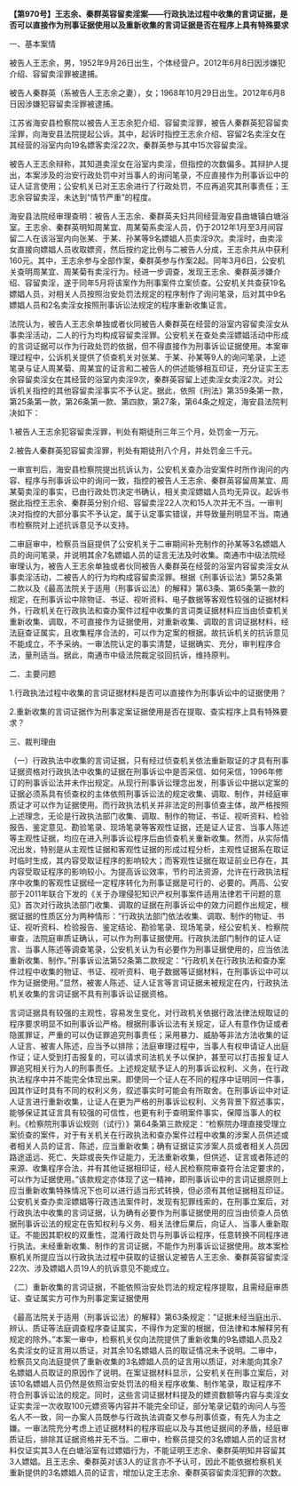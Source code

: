 **【第970号】王志余、秦群英容留卖淫案——行政执法过程中收集的言词证据，是否可以直接作为刑事证据使用以及重新收集的言词证据是否在程序上具有特殊要求**

一、基本案情

被告人王志余，男，1952年9月26日出生，个体经营户。2012年6月8日因涉嫌犯介绍、容留卖淫罪被逮捕。

被告人秦群英（系被告人王志余之妻），女；1968年10月29日出生。2012年6月8日因涉嫌犯容留卖淫罪被逮捕。

江苏省海安县检察院以被告人王志余犯介绍、容留卖淫罪，被告人秦群英犯容留卖淫罪，向海安县法院提起公诉。其中，起诉时指控王志余介绍、容留2名卖淫女在其经营的浴室内向19名嫖客卖淫22次，秦群英参与其中15次容留卖淫。

被告人王志余辩称，其知道卖淫女在浴室内卖淫，但指控的次数偏多。其辩护人提出，本案涉及的治安行政处罚中对当事人的询问笔录，不应直接作为刑事诉讼中的证人证言使用；公安机关已对王志余进行了行政处罚，不应再追究其刑事责任；王志余容留卖淫，未达到“情节严重”的程度。

海安县法院经审理查明：被告人王志余、秦群英夫妇共同经营海安县曲塘镇白塘浴室。王志余、秦群英明知周某宜、周某菊系卖淫人员，仍于2012年1月至3月间容留二人在该浴室内向张某、于某、孙某等9名嫖娼人员卖淫9次。卖淫时，由卖淫女直接向嫖娼人员收取嫖资，然后按约定比例与二被告人分成，王志余共从中获利160元。其中，王志余参与全部作案，秦群英参与作案2起。同年3月6日，公安机关查明周某宜、周某菊有卖淫行为。经进一步调查，发现王志余、秦群英涉嫌介绍、容留卖淫，遂于同年5月将该案作为刑事案件立案侦查。公安机关共查获19名嫖娼人员，对相关人员按照治安处罚法规定的程序制作了询问笔录，后对其中9名嫖娼人员和2名卖淫女按照刑事诉讼法规定的程序重新收集证言。

法院认为，被告人王志余单独或者伙同被告人秦群英在经营的浴室内容留卖淫女从事卖淫活动，二人的行为均构成容留卖淫罪。公安机关在查处卖淫嫖娼活动中形成的言词证据可以作为行政处罚的依据，但不得直接作为刑事诉讼证据使用。本案审理过程中，公诉机关提供了侦查机关对张某、于某、孙某等9人的询问笔录，上述笔录与证人周某菊、周某宜的证言和二被告人的供述能够相互印证，充分证实王志余容留卖淫女在其经营的浴室内卖淫9次，秦群英容留上述卖淫女卖淫2次。对公诉机关指控的其他容留卖淫事实不予认定。据此，依照《刑法》第359条第一款，第25条第一款，第26条第一款、第四款，第27条，第64条之规定，海安县法院判决如下：

1.被告人王志余犯容留卖淫罪，判处有期徒刑三年三个月，处罚金一万元。

2.被告人秦群英犯容留卖淫罪，判处有期徒刑八个月，并处罚金三千元。

一审宣判后，海安县检察院提出抗诉认为，公安机关查办治安案件时所作询问的内容、程序与刑事诉讼中的询问一致，指控的被告人王志余、秦群英容留周某宜、周某菊卖淫的事实，已由行政处罚决定书确认，相关卖淫嫖娼人员均无异议。起诉书据此指控王志余、秦群英分别介绍、容留卖淫22人次和15人次并无不当。一审判决对指控的大部分事实不予认定，属于认定事实错误，并导致量刑明显不当。南通市检察院对上述抗诉意见予以支持。

二审庭审中，检察员当庭提供了公安机关于二审期间补充制作的孙某等3名嫖娼人员的询问笔录，并说明其余7名嫖娼人员的证言无法及时收集。南通市中级法院经审理认为，被告人王志余单独或者伙同被告人秦群英在经营的浴室内容留卖淫女从事卖淫活动，二被告人的行为均构成容留卖淫罪。根据《刑事诉讼法》第52条第二款以及《最高法院关于适用（刑事诉讼法）的解释》第63条、第65条第一款的规定，在刑事诉讼中除物证、书证、视听资料、电子数据等客观性较强的证据材料外，行政机关在行政执法和查办案件过程中收集的言词类证据材料应当由侦查机关重新收集、调取，不可直接作为证据使用，对重新收集、调取的言词证据材料，经法庭查证属实，且收集程序合法的，可以作为定案的根据。故抗诉机关的抗诉意见不能成立，不予采纳。一审法院认定的事实清楚，证据确实、充分，审判程序合法，量刑适当。据此，南通市中级法院裁定驳回抗诉，维持原判。

二、主要问题

1.行政执法过程中收集的言词证据材料是否可以直接作为刑事诉讼中的证据使用？

2.重新收集的言词证据作为刑事定案证据使用是否在提取、查实程序上具有特殊要求？

三、裁判理由

（一）行政执法中收集的言词证据，只有经过侦查机关依法重新取证的才具有刑事证据资格对行政执法中收集的证据在刑事诉讼中是否采信、如何采信，1996年修订的刑事诉讼法并未作出规定。从现行刑事诉讼理念出发，刑事诉讼中据以定案的证据必须系具有侦查权的主体依照刑事诉讼法的规定收集、调取、制作，并经庭审质证才可以作为证据使用。而行政执法机关并非法定的刑事侦查主体，故严格按照上述理念，无论是行政执法部门收集、调取、制作的物证、书证、视听资料、检验报告、鉴定意见、勘验笔录、现场笔录等客观性证据，还是证人证言、当事人陈述等主观性证据，均应在进入刑事诉讼程序后由侦查机关重新收集。然而，从实际情况出发，特别是从主观性证据和客观性证据的形成过程分析，主观性证据系在取证时临时生成，其内容受取证程序的影响较大；而客观性证据在取证前业已存在，其内容受取证程序的影响较小。为提高诉讼效率，节约司法资源，允许在行政执法程序中收集的客观性证据经一定程序转化为刑事证据是可行的、必要的。两高、公安部于2011年联合下发的《关于办理侵犯知识产权刑事案件适用法律若干问题的意见》首次对行政执法部门收集、调取的证据在刑事诉讼中的效力问题作出规定，根据证据的性质区分为两种情形：“行政执法部门依法收集、调取、制作的物证、书证、视听资料、检验报告、鉴定结论、勘验笔录、现场笔录，经公安机关、检察院审查，法院庭审质证确认，可以作为刑事证据使用。行政执法部门制作的证人证言、当事人陈述等调查笔录，公安机关认为有必要作为刑事证据使用的，应当依法重新收集、制作。”刑事诉讼法第52条第二款规定：“行政机关在行政执法和查办案件过程中收集的物证、书证、视听资料、电子数据等证据材料，在刑事诉讼中可以作为证据使用。”显然，被害人陈述、证人证言等言词证据未被规定在内，行政执法机关收集的言词证据不具有刑事诉讼证据资格。

言词证据具有较强的主观性，容易发生变化，对行政机关依据行政法律法规取证的程序要求明显不如刑事诉讼严格。根据刑事诉讼法有关规定，证人有意作伪证或者隐匿罪证，严重的可以伪证罪追究刑事责任；采用暴力、威胁等非法方法收集的证人证言、被害人陈述，应当予以排除；法庭审理过程中，当事人有权申请证人出庭作证；证人受到打击报复的，可以请求司法机关予以保护，甚至可以打击报复证人罪追究相关行为人的刑事责任。上述规定赋予证人的刑事诉讼权利、义务，在行政执法程序中并不能完全体现出来。即使同一个证人在不同的程序中证明同一件事，因其作证时具有不同的权利义务，叙述事实时可能会有所取舍。在刑事诉讼中对证人证言进行重新收集，让证人在更为严格的刑事诉讼权利、义务背景下叙述事实，能够保证其证言具有较强的可信性，也更有利于查明案件事实，保障当事人的权利。《检察院刑事诉讼规则（试行）》第64条第三款规定：“检察院办理直接受理立案侦查的案件，对于有关机关在行政执法和查办案件过程中收集的涉案人员供述或者相关人员的证言、陈述，应当重新收集；确有证据证实涉案人员或者相关人员因路途遥远、死亡、失踪或丧失作证能力，无法重新收集，但供述、证言或者陈述的来源、收集程序合法，并有其他证据相印证，经人民检察院审查符合法定要求的，可以作为证据使用。”该款规定亦体现了这一精神，即刑事诉讼中的言词证据原则上应当重新收集特殊情况下也可以进行适当形式转换，但必须有其他证据相互印证。公安机关查办卖淫嫖娼等行政违法案件时，发现有犯罪线索的，在刑事立案后，对行政执法中收集的言词证据，认为确有必要作为刑事证据使用的应当由侦查人员依据刑事诉讼法的规定在告知权利与义务、相关法律后果后，向证人、当事人重新取证。不能因其职权的双重性，混淆行政处罚与刑事诉讼程序，任意转换不同程序进行执法。未经重新收集、制作的言词证据，不能作为刑事诉讼证据使用。故本案检察机关所提应当以行政执法过程中获取的证据认定被告人王志余、秦群英容留卖淫22次、涉及嫖娼人员19人的抗诉意见不能成立。

（二）重新收集的言词证据，不能依照治安处罚法的规定程序提取，且需经庭审质证、查证属实方可作为刑事定案证据使用

《最高法院关于适用（刑事诉讼法）的解释》第63条规定：”证据未经当庭出示、辨认、质证等法庭调查程序查证属实，不得作为定案的根据，但法律和本解释另有规定的除外。”本案一审中，检察机关仅向法院提供了重新收集的9名嫖娼人员及2名卖淫女的证言用以质证，对其余10名嫖娼人员的取证情况未予说明。二审中，检察员又向法庭提供了重新收集的3名嫖娼人员的证言用以质证，对未能向其余7名嫖娼人员取证的原因作了说明。在案证据材料显示，公安机关在刑事立案后，对该10名嫖娼人员仍然是依照治安处罚法的相关程序收集、制作笔录，取证程序不符合刑事诉讼法的规定。同时，这些言词证据材料提及的嫖资数额等内容与卖淫女证实卖淫一次收取100元嫖资等内容并不能完全印证，部分笔录记载的询问人与签名人不一致，同一办案人员既参与行政执法调查又参与刑事侦查，有先人为主之嫌。一审法院充分考虑上述证据材料的程序瑕疵以及与其他证据间的矛盾，经庭审质证后，排除其证据资格并无不当。二审中，检察员提交的3名嫖娼人员的证言材料仅证实其3人在白塘浴室有过嫖娼行为，不能证明王志余、秦群英明知并容留其3人嫖娼。且王志余、秦群英对该3人的证言亦不予认可，因此不能依据检察机关重新提供的3名嫖娼人员的证言，增加认定王志余、秦群英容留卖淫犯罪的次数。